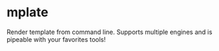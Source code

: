 # mplate
Render template from command line. Supports multiple engines and is pipeable with your favorites tools!
